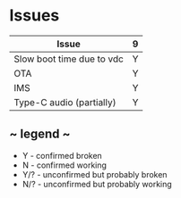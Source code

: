 # Issues
| Issue                            | 9 |
| -------------------------------- |:-:|
| Slow boot time due to vdc        | Y |
| OTA                              | Y |
| IMS                              | Y |
| Type-C audio (partially)         | Y |

## ~ legend ~
* Y - confirmed broken
* N - confirmed working
* Y/? - unconfirmed but probably broken
* N/? - unconfirmed but probably working
